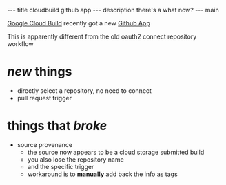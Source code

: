 --- title
cloudbuild github app
--- description
there's a what now?
--- main


[Google Cloud Build](https://cloud.google.com/cloud-build/)
recently got a new
[Github App](https://github.com/marketplace/google-cloud-build)

This is apparently different from the old
oauth2 connect repository workflow

# _new_ things

- directly select a repository, no need to connect
- pull request trigger

# things that _broke_

- source provenance
  - the source now appears to be a cloud storage submitted build
  - you also lose the repository name
  - and the specific trigger
  - workaround is to **manually** add back the info as tags
